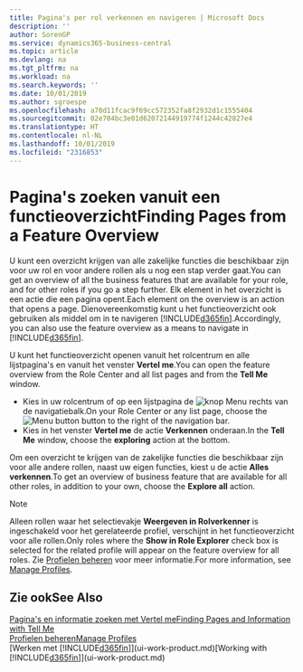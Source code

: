 ```yaml
---
title: Pagina's per rol verkennen en navigeren | Microsoft Docs
description: ''
author: SorenGP
ms.service: dynamics365-business-central
ms.topic: article
ms.devlang: na
ms.tgt_pltfrm: na
ms.workload: na
ms.search.keywords: ''
ms.date: 10/01/2019
ms.author: sgroespe
ms.openlocfilehash: a70d11fcac9f69cc572352fa8f2932d1c1555404
ms.sourcegitcommit: 02e704bc3e01d62072144919774f1244c42827e4
ms.translationtype: HT
ms.contentlocale: nl-NL
ms.lasthandoff: 10/01/2019
ms.locfileid: "2316853"
---
```

# <a name="finding-pages-from-a-feature-overview"></a><span data-ttu-id="4ffc0-102">Pagina's zoeken vanuit een functieoverzicht</span><span class="sxs-lookup"><span data-stu-id="4ffc0-102">Finding Pages from a Feature Overview</span></span>
<span data-ttu-id="4ffc0-103">U kunt een overzicht krijgen van alle zakelijke functies die beschikbaar zijn voor uw rol en voor andere rollen als u nog een stap verder gaat.</span><span class="sxs-lookup"><span data-stu-id="4ffc0-103">You can get an overview of all the business features that are available for your role, and for other roles if you go a step further.</span></span> <span data-ttu-id="4ffc0-104">Elk element in het overzicht is een actie die een pagina opent.</span><span class="sxs-lookup"><span data-stu-id="4ffc0-104">Each element on the overview is an action that opens a page.</span></span> <span data-ttu-id="4ffc0-105">Dienovereenkomstig kunt u het functieoverzicht ook gebruiken als middel om in te navigeren [!INCLUDE[d365fin](includes/d365fin_md.md)].</span><span class="sxs-lookup"><span data-stu-id="4ffc0-105">Accordingly, you can also use the feature overview as a means to navigate in [!INCLUDE[d365fin](includes/d365fin_md.md)].</span></span>

<span data-ttu-id="4ffc0-106">U kunt het functieoverzicht openen vanuit het rolcentrum en alle lijstpagina's en vanuit het venster **Vertel me**.</span><span class="sxs-lookup"><span data-stu-id="4ffc0-106">You can open the feature overview from the Role Center and all list pages and from the **Tell Me** window.</span></span>

- <span data-ttu-id="4ffc0-107">Kies in uw rolcentrum of op een lijstpagina de ![knop Menu](media/ui_menu_button.png "knop Menu") rechts van de navigatiebalk.</span><span class="sxs-lookup"><span data-stu-id="4ffc0-107">On your Role Center or any list page, choose the ![Menu button](media/ui_menu_button.png "Menu button") button to the right of the navigation bar.</span></span>
- <span data-ttu-id="4ffc0-108">Kies in het venster **Vertel me** de actie **Verkennen** onderaan.</span><span class="sxs-lookup"><span data-stu-id="4ffc0-108">In the **Tell Me** window, choose the **exploring** action at the bottom.</span></span>

<span data-ttu-id="4ffc0-109">Om een overzicht te krijgen van de zakelijke functies die beschikbaar zijn voor alle andere rollen, naast uw eigen functies, kiest u de actie **Alles verkennen**.</span><span class="sxs-lookup"><span data-stu-id="4ffc0-109">To get an overview of business feature that are available for all other roles, in addition to your own, choose the **Explore all** action.</span></span>

> [!NOTE]
> <span data-ttu-id="4ffc0-110">Alleen rollen waar het selectievakje **Weergeven in Rolverkenner** is ingeschakeld voor het gerelateerde profiel, verschijnt in het functieoverzicht voor alle rollen.</span><span class="sxs-lookup"><span data-stu-id="4ffc0-110">Only roles where the **Show in Role Explorer** check box is selected for the related profile will appear on the feature overview for all roles.</span></span> <span data-ttu-id="4ffc0-111">Zie [Profielen beheren](admin-users-profiles-roles.md) voor meer informatie.</span><span class="sxs-lookup"><span data-stu-id="4ffc0-111">For more information, see [Manage Profiles](admin-users-profiles-roles.md).</span></span>

## <a name="see-also"></a><span data-ttu-id="4ffc0-112">Zie ook</span><span class="sxs-lookup"><span data-stu-id="4ffc0-112">See Also</span></span>
[<span data-ttu-id="4ffc0-113">Pagina's en informatie zoeken met Vertel me</span><span class="sxs-lookup"><span data-stu-id="4ffc0-113">Finding Pages and Information with Tell Me</span></span>](ui-search.md)  
[<span data-ttu-id="4ffc0-114">Profielen beheren</span><span class="sxs-lookup"><span data-stu-id="4ffc0-114">Manage Profiles</span></span>](admin-users-profiles-roles.md)  
<span data-ttu-id="4ffc0-115">[Werken met [!INCLUDE[d365fin](includes/d365fin_md.md)]](ui-work-product.md)</span><span class="sxs-lookup"><span data-stu-id="4ffc0-115">[Working with [!INCLUDE[d365fin](includes/d365fin_md.md)]](ui-work-product.md)</span></span>
